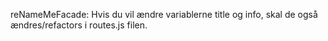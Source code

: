 reNameMeFacade: Hvis du vil ændre variablerne title og info, skal de også ændres/refactors i routes.js filen.
